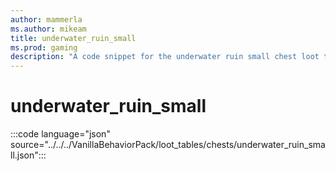 ```yaml
---
author: mammerla
ms.author: mikeam
title: underwater_ruin_small
ms.prod: gaming
description: "A code snippet for the underwater ruin small chest loot table"
---
```


# underwater_ruin_small

:::code language="json" source="../../../VanillaBehaviorPack/loot_tables/chests/underwater_ruin_small.json":::
